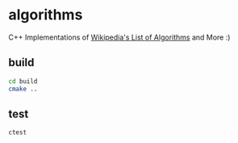 # algorithms

C++ Implementations of [Wikipedia's List of Algorithms](https://en.wikipedia.org/wiki/List_of_algorithms) and More :)

## build

``` bash
cd build
cmake ..
```

## test

``` bash
ctest
```
